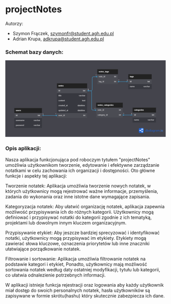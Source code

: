 # projectNotes
 Autorzy: 
   - Szymon Frączek, szymonfr@student.agh.edu.pl 
   - Adrian Krupa, adkrupa@student.agh.edu.pl

### Schemat bazy danych:
![Database](./Database/dbSchema.png)

### Opis aplikacji:
Nasza aplikacja funkcjonująca pod roboczym tytułem "projectNotes" umożliwia użytkownikom tworzenie, edytowanie i efektywne zarządzanie notatkami w celu zachowania ich organizacji i dostępności. Oto główne funkcje i aspekty tej aplikacji:

Tworzenie notatek: Aplikacja umożliwia tworzenie nowych notatek, w których użytkownicy mogą rejestrować ważne informacje, przemyślenia, zadania do wykonania oraz inne istotne dane wymagające zapisania.

Kategoryzacja notatek: Aby ułatwić organizację notatek, aplikacja zapewnia możliwość przypisywania ich do różnych kategorii. Użytkownicy mogą definiować i przypisywać notatki do kategorii zgodnie z ich tematyką, projektami lub dowolnym innym kluczem organizacyjnym.

Przypisywanie etykiet: Aby jeszcze bardziej sprecyzować i identyfikować notatki, użytkownicy mogą przypisywać im etykiety. Etykiety mogą zawierać słowa kluczowe, oznaczenia priorytetów lub inne znaczniki ułatwiające porządkowanie notatek.

Filtrowanie i sortowanie: Aplikacja umożliwia filtrowanie notatek na podstawie kategori i etykiet, Ponadto, użytkownicy mają możliwość sortowania notatek według daty ostatniej modyfikacji, tytułu lub kategorii, co ułatwia odnalezienie potrzebnych informacji.

W aplikacji istnieje funkcja rejestracji oraz logowania aby każdy użytkownik miał dostęp do swoich personalnych notatek, hasła użytkowników są zapisywane w formie skrótu(hashu) który skutecznie zabezpiecza ich dane.

